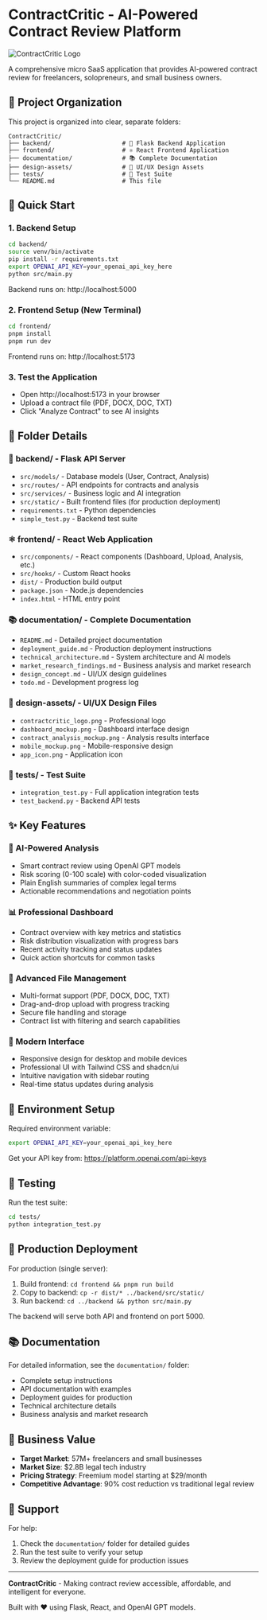 # ContractCritic - AI-Powered Contract Review Platform

![ContractCritic Logo](design-assets/contractcritic_logo.png)

A comprehensive micro SaaS application that provides AI-powered contract review for freelancers, solopreneurs, and small business owners.

## 📁 Project Organization

This project is organized into clear, separate folders:

```
ContractCritic/
├── backend/                    # 🔧 Flask Backend Application
├── frontend/                   # ⚛️ React Frontend Application  
├── documentation/              # 📚 Complete Documentation
├── design-assets/              # 🎨 UI/UX Design Assets
├── tests/                      # 🧪 Test Suite
└── README.md                   # This file
```

## 🚀 Quick Start

### 1. Backend Setup
```bash
cd backend/
source venv/bin/activate
pip install -r requirements.txt
export OPENAI_API_KEY=your_openai_api_key_here
python src/main.py
```
Backend runs on: http://localhost:5000

### 2. Frontend Setup (New Terminal)
```bash
cd frontend/
pnpm install
pnpm run dev
```
Frontend runs on: http://localhost:5173

### 3. Test the Application
- Open http://localhost:5173 in your browser
- Upload a contract file (PDF, DOCX, DOC, TXT)
- Click "Analyze Contract" to see AI insights

## 📂 Folder Details

### 🔧 **backend/** - Flask API Server
- `src/models/` - Database models (User, Contract, Analysis)
- `src/routes/` - API endpoints for contracts and analysis
- `src/services/` - Business logic and AI integration
- `src/static/` - Built frontend files (for production deployment)
- `requirements.txt` - Python dependencies
- `simple_test.py` - Backend test suite

### ⚛️ **frontend/** - React Web Application
- `src/components/` - React components (Dashboard, Upload, Analysis, etc.)
- `src/hooks/` - Custom React hooks
- `dist/` - Production build output
- `package.json` - Node.js dependencies
- `index.html` - HTML entry point

### 📚 **documentation/** - Complete Documentation
- `README.md` - Detailed project documentation
- `deployment_guide.md` - Production deployment instructions
- `technical_architecture.md` - System architecture and AI models
- `market_research_findings.md` - Business analysis and market research
- `design_concept.md` - UI/UX design guidelines
- `todo.md` - Development progress log

### 🎨 **design-assets/** - UI/UX Design Files
- `contractcritic_logo.png` - Professional logo
- `dashboard_mockup.png` - Dashboard interface design
- `contract_analysis_mockup.png` - Analysis results interface
- `mobile_mockup.png` - Mobile-responsive design
- `app_icon.png` - Application icon

### 🧪 **tests/** - Test Suite
- `integration_test.py` - Full application integration tests
- `test_backend.py` - Backend API tests

## ✨ Key Features

### 🤖 AI-Powered Analysis
- Smart contract review using OpenAI GPT models
- Risk scoring (0-100 scale) with color-coded visualization
- Plain English summaries of complex legal terms
- Actionable recommendations and negotiation points

### 📊 Professional Dashboard
- Contract overview with key metrics and statistics
- Risk distribution visualization with progress bars
- Recent activity tracking and status updates
- Quick action shortcuts for common tasks

### 📁 Advanced File Management
- Multi-format support (PDF, DOCX, DOC, TXT)
- Drag-and-drop upload with progress tracking
- Secure file handling and storage
- Contract list with filtering and search capabilities

### 🎨 Modern Interface
- Responsive design for desktop and mobile devices
- Professional UI with Tailwind CSS and shadcn/ui
- Intuitive navigation with sidebar routing
- Real-time status updates during analysis

## 🔑 Environment Setup

Required environment variable:
```bash
export OPENAI_API_KEY=your_openai_api_key_here
```

Get your API key from: https://platform.openai.com/api-keys

## 🧪 Testing

Run the test suite:
```bash
cd tests/
python integration_test.py
```

## 🚀 Production Deployment

For production (single server):
1. Build frontend: `cd frontend && pnpm run build`
2. Copy to backend: `cp -r dist/* ../backend/src/static/`
3. Run backend: `cd ../backend && python src/main.py`

The backend will serve both API and frontend on port 5000.

## 📚 Documentation

For detailed information, see the `documentation/` folder:
- Complete setup instructions
- API documentation with examples
- Deployment guides for production
- Technical architecture details
- Business analysis and market research

## 💼 Business Value

- **Target Market**: 57M+ freelancers and small businesses
- **Market Size**: $2.8B legal tech industry  
- **Pricing Strategy**: Freemium model starting at $29/month
- **Competitive Advantage**: 90% cost reduction vs traditional legal review

## 🤝 Support

For help:
1. Check the `documentation/` folder for detailed guides
2. Run the test suite to verify your setup
3. Review the deployment guide for production issues

---

**ContractCritic** - Making contract review accessible, affordable, and intelligent for everyone.

Built with ❤️ using Flask, React, and OpenAI GPT models.

